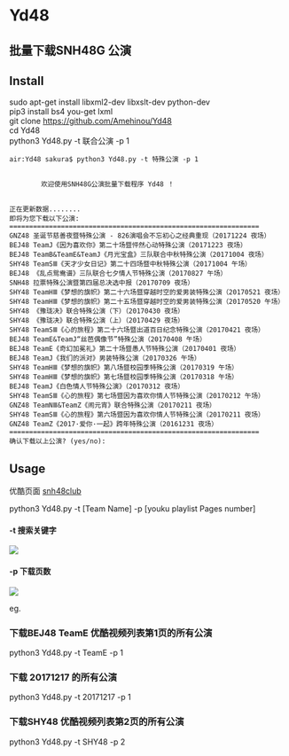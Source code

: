 # Yd48
## 批量下载SNH48G 公演

## Install

sudo apt-get install libxml2-dev libxslt-dev python-dev<br>
pip3 install bs4 you-get lxml<br>
git clone https://github.com/Amehinou/Yd48 </br>
cd Yd48 </br>
python3 Yd48.py -t 联合公演 -p 1
```console
air:Yd48 sakura$ python3 Yd48.py -t 特殊公演 -p 1

    
        欢迎使用SNH48G公演批量下载程序 Yd48 ！
                      
    
正在更新数据........
即将为您下载以下公演:
===============================================================
GNZ48 圣诞节慈善夜暨特殊公演 - 826演唱会不忘初心之经典重现（20171224 夜场）
BEJ48 TeamJ《因为喜欢你》第二十场暨怦然心动特殊公演（20171223 夜场）
BEJ48 TeamB&TeamE&TeamJ《月光宝盒》三队联合中秋特殊公演（20171004 夜场）
SHY48 TeamSⅢ《天才少女日记》第二十四场暨中秋特殊公演（20171004 午场）
BEJ48 《乱点鸳鸯谱》三队联合七夕情人节特殊公演（20170827 午场）
SNH48 拉票特殊公演暨第四届总决选中报（20170709 夜场）
SHY48 TeamHⅢ《梦想的旗帜》第二十六场暨穿越时空的爱男装特殊公演（20170521 夜场）
SHY48 TeamHⅢ《梦想的旗帜》第二十五场暨穿越时空的爱男装特殊公演（20170520 午场）
SHY48 《豫珑决》联合特殊公演（下）（20170430 夜场）
SHY48 《豫珑决》联合特殊公演（上）（20170429 夜场）
SHY48 TeamSⅢ《心的旅程》第二十六场暨出道百日纪念特殊公演（20170421 夜场）
BEJ48 TeamE&TeamJ“丝芭偶像节”特殊公演（20170408 午场）
BEJ48 TeamE《奇幻加冕礼》第二十场暨愚人节特殊公演（20170401 夜场）
BEJ48 TeamJ《我们的派对》男装特殊公演（20170326 午场）
SHY48 TeamHⅢ《梦想的旗帜》第八场暨校园季特殊公演（20170319 午场）
SHY48 TeamHⅢ《梦想的旗帜》第七场暨校园季特殊公演（20170318 午场）
BEJ48 TeamJ《白色情人节特殊公演》（20170312 夜场）
SHY48 TeamSⅢ《心的旅程》第七场暨因为喜欢你情人节特殊公演（20170212 午场）
GNZ48 TeamNⅢ&TeamZ《闹元宵》联合特殊公演（20170211 夜场）
SHY48 TeamSⅢ《心的旅程》第六场暨因为喜欢你情人节特殊公演（20170211 夜场）
GNZ48 TeamZ《2017·爱你·一起》跨年特殊公演（20161231 夜场）
===============================================================
确认下载以上公演? (yes/no):
```


## Usage

优酷页面 <a href="http://i.youku.com/i/UMTM4NTM5Nzc4OA==/">snh48club</a>

python3 Yd48.py -t [Team Name] -p [youku playlist Pages number]  </br>

#### -t 搜索关键字
<img src="https://cdn.earture.org/src/t.png">

#### -p 下载页数
<img src="https://cdn.earture.org/src/p.png">

eg. </br>
### 下载BEJ48 TeamE 优酷视频列表第1页的所有公演 </br>

python3 Yd48.py -t TeamE -p 1  </br>


### 下载 20171217 的所有公演 </br>

python3 Yd48.py -t 20171217 -p 1  </br>

### 下载SHY48 优酷视频列表第2页的所有公演 </br>

python3 Yd48.py -t SHY48 -p 2 
